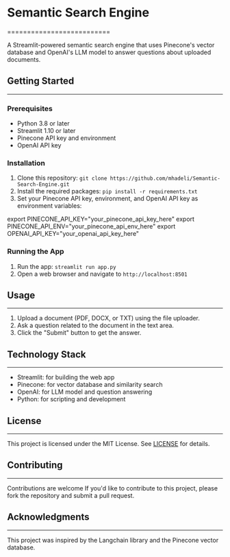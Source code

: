 # Semantic Search Engine
==========================

A Streamlit-powered semantic search engine that uses Pinecone's vector database and OpenAI's LLM model to answer questions about uploaded documents.

## Getting Started
---------------

### Prerequisites

* Python 3.8 or later
* Streamlit 1.10 or later
* Pinecone API key and environment
* OpenAI API key

### Installation

1. Clone this repository: `git clone https://github.com/mhadeli/Semantic-Search-Engine.git`
2. Install the required packages: `pip install -r requirements.txt`
3. Set your Pinecone API key, environment, and OpenAI API key as environment variables:

export PINECONE_API_KEY="your_pinecone_api_key_here"
export PINECONE_API_ENV="your_pinecone_api_env_here"
export OPENAI_API_KEY="your_openai_api_key_here"
### Running the App

1. Run the app: `streamlit run app.py`
2. Open a web browser and navigate to `http://localhost:8501`

## Usage
-----

1. Upload a document (PDF, DOCX, or TXT) using the file uploader.
2. Ask a question related to the document in the text area.
3. Click the "Submit" button to get the answer.

## Technology Stack
-------------------

* Streamlit: for building the web app
* Pinecone: for vector database and similarity search
* OpenAI: for LLM model and question answering
* Python: for scripting and development

## License
-------

This project is licensed under the MIT License. See [LICENSE](LICENSE) for details.

## Contributing
------------

Contributions are welcome If you'd like to contribute to this project, please fork the repository and submit a pull request.

## Acknowledgments
---------------

This project was inspired by the Langchain library and the Pinecone vector database.

